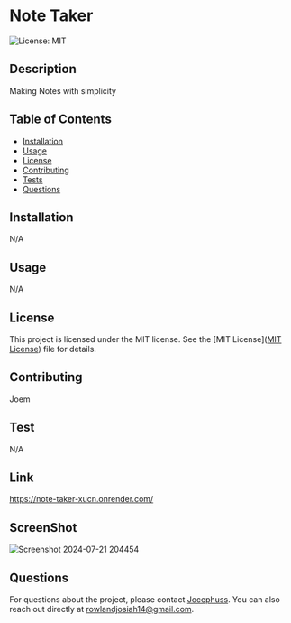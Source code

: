 
# Note Taker

![License: MIT](https://img.shields.io/badge/License-MIT-yellow.svg)

## Description
Making Notes with simplicity

## Table of Contents
- [Installation](#installation)
- [Usage](#usage)
- [License](#license)
- [Contributing](#contributing)
- [Tests](#tests)
- [Questions](#questions)

## Installation
N/A

## Usage
N/A


## License

This project is licensed under the MIT license. See the [MIT License]([MIT License](https://opensource.org/licenses/MIT)) file for details.


## Contributing
Joem

## Test
N/A

## Link
https://note-taker-xucn.onrender.com/

## ScreenShot

![Screenshot 2024-07-21 204454](https://github.com/user-attachments/assets/1a83d3fa-a4aa-4f8e-a993-f3e947b88e37)

## Questions
For questions about the project, please contact [Jocephuss](https://github.com/Jocephuss).
You can also reach out directly at rowlandjosiah14@gmail.com.
